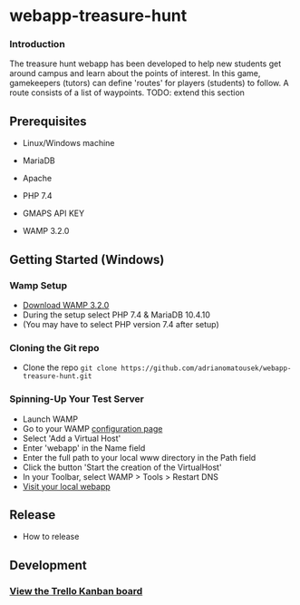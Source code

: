# webapp-treasure-hunt

### Introduction
The treasure hunt webapp has been developed to help new students get around campus and learn about the points of interest. In this game, gamekeepers (tutors) can define 'routes' for players (students) to follow. A route consists of a list of waypoints.
TODO: extend this section

## Prerequisites
- Linux/Windows machine
- MariaDB
- Apache
- PHP 7.4
- GMAPS API KEY

- WAMP 3.2.0

## Getting Started (Windows)
### Wamp Setup
- [Download WAMP 3.2.0](http://www.wampserver.com/en/)
- During the setup select PHP 7.4 & MariaDB 10.4.10
- (You may have to select PHP version 7.4 after setup)

### Cloning the Git repo
- Clone the repo `git clone https://github.com/adrianomatousek/webapp-treasure-hunt.git`

### Spinning-Up Your Test Server
- Launch WAMP
- Go to your WAMP [configuration page](http://localhost/)
- Select 'Add a Virtual Host'
- Enter 'webapp' in the Name field
- Enter the full path to your local www directory in the Path field
- Click the button 'Start the creation of the VirtualHost'
- In your Toolbar, select WAMP > Tools > Restart DNS
- [Visit your local webapp](http://webapp/)

## Release
- How to release

## Development
### [View the Trello Kanban board](https://trello.com/b/Yg87NVOQ/swe-coursework-kanban-board-group-l)
